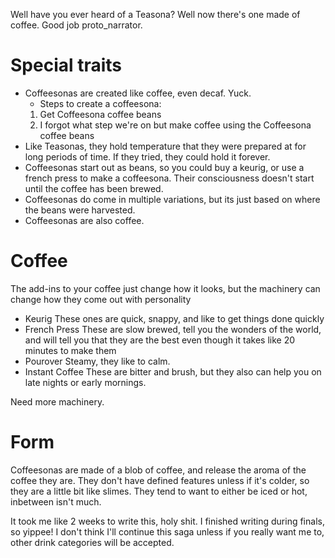 Well have you ever heard of a Teasona? Well now there's one made of coffee. Good job proto_narrator. 

# Special traits
* Coffeesonas are created like coffee, even decaf. Yuck.
    * Steps to create a coffeesona:
    1. Get Coffeesona coffee beans
    7. I forgot what step we're on but make coffee using the Coffeesona coffee beans
* Like Teasonas, they hold temperature that they were prepared at for long periods of time. If they tried, they could hold it forever.
* Coffeesonas start out as beans, so you could buy a keurig, or use a french press to make a coffeesona. Their consciousness doesn't start until the coffee has been brewed.
* Coffeesonas do come in multiple variations, but its just based on where the beans were harvested.
* Coffeesonas are also coffee.

# Coffee
The add-ins to your coffee just change how it looks, but the machinery can change how they come out with personality
* Keurig
    These ones are quick, snappy, and like to get things done quickly
* French Press
    These are slow brewed, tell you the wonders of the world, and will tell you that they are the best even though it takes like 20 minutes to make them
* Pourover
    Steamy, they like to calm.
* Instant Coffee
    These are bitter and brush, but they also can help you on late nights or early mornings. 

Need more machinery.

# Form
Coffeesonas are made of a blob of coffee, and release the aroma of the coffee they are. They don't have defined features unless if it's colder, so they are a little bit like slimes. They tend to want to either be iced or hot, inbetween isn't much.



It took me like 2 weeks to write this, holy shit. I finished writing during finals, so yippee! I don't think I'll continue this saga unless if you really want me to, other drink categories will be accepted.